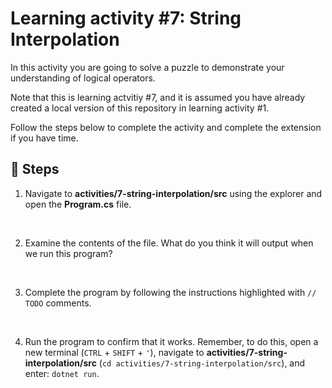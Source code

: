 # Learning activity #7: String Interpolation

In this activity you are going to solve a puzzle to demonstrate your understanding of logical operators.

Note that this is learning actvitiy #7, and it is assumed you have already created a local version of this repository in learning activity #1.

Follow the steps below to complete the activity and complete the extension if you have time.

## 👣 Steps

1. Navigate to **activities/7-string-interpolation/src** using the explorer and open the **Program.cs** file.

</br>

2. Examine the contents of the file. What do you think it will output when we run this program?

</br>

3. Complete the program by following the instructions highlighted with `// TODO` comments.

</br>

4. Run the program to confirm that it works. Remember, to do this, open a new terminal (`CTRL` + `SHIFT` + `'`), navigate to **activities/7-string-interpolation/src** (`cd activities/7-string-interpolation/src`), and enter: `dotnet run`.